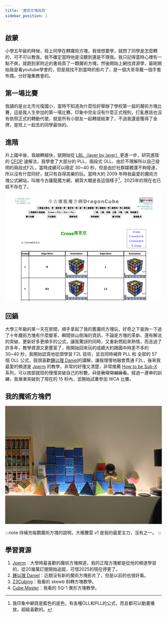 ```yaml
---
title: '魔術方塊與我'
sidebar_position: 1
---
```

## 啟蒙

小學五年級的時候，班上同學在轉魔術方塊，我很想要學，就問了同學是怎麼轉的，可不可以教我。我不確定當時他是沒聽到還是不理我。我只記得當時心裡有一點不爽，就跑到家附近的書局買了一顆魔術方塊，然後開始上網找資源學，最剛開始我是看youtube學會的，但是我找不到當時的影片了，是一個大哥哥戴一個手套布偶，分好幾集教會的。

## 第一場比賽

我讀的是台北市光復國小，當時不知道為什麼恰好舉辦了學校第一屆的魔術方塊比賽，這是我人生參加的第一場比賽。印象中完全沒有什麼正式規則，打亂應該也沒有依照正式的轉動代號，就是所有小朋友一起轉就結束了，不過我還是獲得了金牌，是班上一起去的同學最快的。

## 進階

升上國中後，我越轉越快，就開始從 [LBL（layer by layer）](https://1hrbld.tw/3x3-lbl/)更進一步，研究進階的 [CFOP](https://1hrbld.tw/cfop-introduction/) 速解法，我學會了大部分的 PLL、兩段式 OLL、由於不理解所以自己發明的兩段式F2L，當時成績可以穩定 30~40 秒，但是由於社群媒體還不夠發達，所以沒有什麼同好，就只有自得其樂的玩。當時大約 2009 年時我最愛的魔術方塊公式網站，叫做今古庸龍魔方網，網頁大概是長這個樣子[^2]，2025年的現在也已經不存在了。

![img](./img/002.png)

## 回鍋

大學三年級的某一天在房間，順手拿起了我的舊魔術方塊玩，好奇之下查詢一下過了十年魔術方塊有什麼變革，瞬間排山倒海的資訊，不論是方塊的革新、還有解法的突破、更新好多更順手的公式，讓我驚訝的同時，又重新燃起來熱情，而且過了許多年，教學資源又更豐富了，剛開始回來玩的成績大約跟國中時差不多約 30~40 秒，我開始認真地從頭學習 F2L 技術，並且同時補齊 PLL 和 全部的 57 個 OLL 公式，我很喜歡[鍾以理 Daniel](https://www.youtube.com/@dcube204)的講解，讓我慢慢地融會貫通 F2L，後來我最愛的頻道是 [Jperm](https://www.youtube.com/@JPerm/videos) 的教學，非常的好懂又清楚，非常推薦 [How to be Sub-X](https://www.youtube.com/watch?v=1KfmzTewWyI&list=PLI24ciRbl8BVh6cuX4UMgfbqOTZqb8eNf) 系列，可以按部就班的慢慢突破自己的秒數，~~只是我常常越級看~~。經過一連串的訓練，我漸漸突破到了現在的 15 秒內，並開始試著參加 WCA 比賽。

## 我的魔術方塊們

![img](./img/002.jpg)

:::note
待補充每顆魔術方塊的說明，大雁騰雲 v1 是我的最愛主力，沒有之一。
:::

## 學習資源

1. [Jperm](https://www.youtube.com/@JPerm/videos)：大學時最喜歡的魔術方塊頻道，我的正階方塊都是從他的頻道學習的，從20幾萬訂閱開始追蹤，可惜2025的現在停更了。
2. [鍾以理 Daniel](https://www.youtube.com/@dcube204)：近期沒有新的魔術方塊影片了，但是以前的也很好看。
3. [Z3Cubing](https://www.youtube.com/@Z3Cubing)：我看的 skewb 斜轉方塊教學。
4. [Cube Master](https://www.youtube.com/@CubeMasterYT)：我看的 SQ-1 異形方塊教學。

[^1]: 學校為了鼓勵小朋友，只依照速度分了金牌、銀牌、銅牌，應該是每個牌位各三人，彼此不分先後，當時我三階的速度大概是55秒左右。
[^2]: 我印象中網頁是藍色的底色，有各種OLL和PLL的公式，而且都可以動畫播放，超級喜歡的。